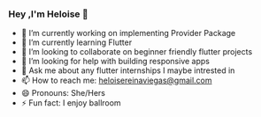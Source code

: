 ### Hey ,I'm Heloise 👋



- 🔭 I’m currently working on implementing Provider Package
- 🌱 I’m currently learning Flutter
- 👯 I’m looking to collaborate on beginner friendly flutter projects
- 🤔 I’m looking for help with building responsive apps 
- 💬 Ask me about any flutter internships I maybe intrested in
- 📫 How to reach me: heloisereinaviegas@gmail.com
- 😄 Pronouns: She/Hers
- ⚡ Fun fact: I enjoy ballroom 
